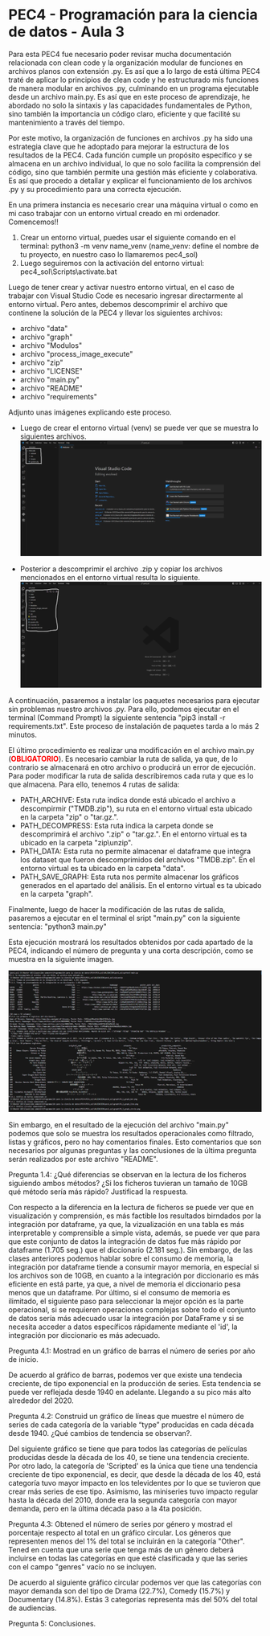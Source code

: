 # PEC4 - Programación para la ciencia de datos - Aula 3

Para esta PEC4 fue necesario poder revisar mucha documentación relacionada con clean code y la organización modular de funciones en archivos planos con extensión .py. Es así que a lo largo de está última PEC4 traté de aplicar lo principios de clean code y he estructurado mis funciones de manera modular en archivos .py, culminando en un programa ejecutable desde un archivo main.py. Es así que en este proceso de aprendizaje, he abordado no solo la sintaxis y las capacidades fundamentales de Python, sino también la importancia un código claro, eficiente y que facilité su mantenimiento a través del tiempo. 

Por este motivo, la organización de funciones en archivos .py ha sido una estrategia clave que he adoptado para mejorar la estructura de los resultados de la PEC4. Cada función cumple un propósito específico y se almacena en un archivo individual, lo que no solo facilita la comprensión del código, sino que también permite una gestión más eficiente y colaborativa. Es así que procedo a detallar y explicar el funcionamiento de los archivos .py y su procedimiento para una correcta ejecución. 

En una primera instancia es necesario crear una máquina virtual o como en mi caso trabajar con un entorno virtual creado en mi ordenador. Comencemos!!

1. Crear un entorno virtual, puedes usar el siguiente comando en el terminal: python3 -m venv name_venv (name_venv: define el nombre de tu proyecto, en nuestro caso lo llamaremos pec4_sol)
2. Luego seguiremos con la activación del entorno virtual: pec4_sol\Scripts\activate.bat

Luego de tener crear y activar nuestro entorno virtual, en el caso de trabajar con Visual Studio Code es necesario ingresar directarmente al entorno virtual. Pero antes, debemos descomprimir el archivo que continene la solución de la PEC4 y llevar los siguientes archivos:

- archivo "data"
- archivo "graph"
- archivo "Modulos"
- archivo "process_image_execute"
- archivo "zip"
- archivo "LICENSE"
- archivo "main.py"
- archivo "README"
- archivo "requirements"

Adjunto unas imágenes explicando este proceso.

- Luego de crear el entorno virtual (venv) se puede ver que se muestra lo siguientes archivos.
![venv sin los archivos de ejecución](https://github.com/JoseC468/PPCD_pec4/blob/main/venv-sin-archivos.png)

- Posterior a descomprimir el archivo .zip y copiar los archivos mencionados en el entorno virtual resulta lo siguiente.
![venv con los archivos de ejecución](https://github.com/JoseC468/PPCD_pec4/blob/main/venv-con-archivos.png)

A continuación, pasaremos a instalar los paquetes necesarios para ejecutar sin problemas nuestro archivos .py. Para ello, podemos ejecutar en el terminal (Command Prompt) la siguiente sentencia "pip3 install -r requirements.txt". Este proceso de instalación de paquetes tarda a lo más 2 minutos.

El último procedimiento es realizar una modificación en el archivo main.py (<span style="color:red">**OBLIGATORIO**</span>). Es necesario cambiar la ruta de salida, ya que, de lo contrario se almacenará en otro archivo o producirá un error de ejecución. Para poder modificar la ruta de salida describiremos cada ruta y que es lo que almacena. Para ello, tenemos 4 rutas de salida:

* PATH_ARCHIVE: Esta ruta indica donde está ubicado el archivo a descompirmir ("TMDB.zip"), su ruta en el entorno virtual esta ubicado en la carpeta "zip" o "tar.gz.". 
* PATH_DECOMPRESS: Esta ruta indica la carpeta donde se descomprimirá el archivo ".zip" o "tar.gz.". En el entorno virtual es ta ubicado en la carpeta "zip\unzip".
* PATH_DATA: Esta ruta no permite almacenar el dataframe que integra los dataset que fueron descomprimidos del archivos "TMDB.zip". En el entorno virtual es ta ubicado en la carpeta "data".
* PATH_SAVE_GRAPH: Esta ruta nos permite almacenar los gráficos generados en el apartado del análisis. En el entorno virtual es ta ubicado en la carpeta "graph".

Finalmente, luego de hacer la modificación de las rutas de salida, pasaremos a ejecutar en el terminal el sript "main.py" con la siguiente sentencia: "python3 main.py"

Esta ejecución mostrará los resultados obtenidos por cada apartado de la PEC4, indicando el número de pregunta y una corta descripción, como se muestra en la siguiente imagen. 

![Resultado de la ejecución del archivo main.py](https://github.com/JoseC468/PPCD_pec4/blob/main/result_execute_main.png)

Sin embargo, en el resultado de la ejecución del archivo "main.py" podemos que solo se muestra los resultados operacionales como filtrado, listas y gráficos, pero no hay comentarios finales. Esto comentarios que son necesarios por algunas preguntas y las conclusiones de la última pregunta serán realizados por este archivo "README". 

Pregunta 1.4: ¿Qué diferencias se observan en la lectura de los ficheros siguiendo ambos métodos? ¿Si los ficheros tuvieran un tamaño de 10GB qué método sería más rápido? Justificad la respuesta.

Con respecto a la diferencia en la lectura de ficheros se puede ver que en visualización y comprensión, es más factible los resultados birndados por la integración por dataframe, ya que, la vizualización en una tabla es más interpretable y comprensible a simple vista, además, se puede ver que para que este conjunto de datos la integración de datos fue más rápido por dataframe (1.705 seg.) que el diccionario (2.181 seg.). Sin embargo, de las clases anteriores podemos hablar sobre el consumo de memoria, la integración por dataframe tiende a consumir mayor memoria, en especial si los archivos son de 10GB, en cuanto a la integración por diccionario es más eficiente en está parte, ya que, a nivel de memoria el diccionario pesa menos que un dataframe. Por último, si el consumo de memoria es ilimitado, el siguiente paso para seleccionar la mejor opción es la parte operacional, si se requieren operaciones complejas sobre todo el conjunto de datos sería más adecuado usar la integración por DataFrame y si se necesita acceder a datos específicos rápidamente mediante el 'id', la integración por diccionario es más adecuado. 

Pregunta 4.1: Mostrad en un gráfico de barras el número de series por año de inicio.

De acuerdo al gráfico de barras, podemos ver que existe una tendecia creciente, de tipo exponencial en la producción de series. Esta tendencia se puede ver reflejada desde 1940 en adelante. Llegando a su pico más alto alrededor del 2020. 

Pregunta 4.2: Construid un gráfico de líneas que muestre el número de series de cada categoría de la variable “type” producidas en cada década desde 1940. ¿Qué cambios de tendencia se observan?.

Del siguiente gráfico se tiene que para todos las categorías de películas producidas desde la década de los 40, se tiene una tendencia creciente. Por otro lado, la categoría de 'Scripted' es la única que tiene una tendencia creciente de tipo exponencial, es decir, que desde la década de los 40, está categoría tuvo mayor impacto en los televidentes por lo que se tuvieron que crear más series de ese tipo. Asimismo, las miniseries tuvo impacto regular hasta la década del 2010, donde era la segunda categoría con mayor demanda, pero en la última década paso a la 4ta posición. 

Pregunta 4.3: Obtened el número de series por género y mostrad el porcentaje respecto al total en un gráfico circular. Los géneros que representen menos del 1% del total se incluirán en la categoría "Other". Tened en cuenta que una serie que tenga más de un género deberá incluirse en todas las categorías en que esté clasificada y que las series con el campo "genres" vacío no se incluyen.

De acuerdo al siguiente gráfico circular podemos ver que las categorías con mayor demanda son del tipo de Drama (22.7%), Comedy (15.7%) y Documentary (14.8%). Estás 3 categorías representa más del 50% del total de audiencias. 

Pregunta 5: Conclusiones.
